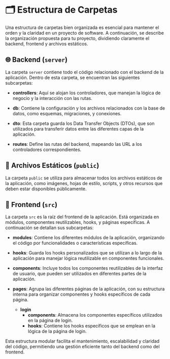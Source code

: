 # 🗂️ Estructura de Carpetas

Una estructura de carpetas bien organizada es esencial para mantener el orden y la claridad en un proyecto de software. A continuación, se describe la organización propuesta para tu proyecto, dividiendo claramente el backend, frontend y archivos estáticos.

## 🌐 Backend (`server`)

La carpeta `server` contiene todo el código relacionado con el backend de la aplicación. Dentro de esta carpeta, se encuentran las siguientes subcarpetas:

- **controllers**: Aquí se alojan los controladores, que manejan la lógica de negocio y la interacción con las rutas.
  
- **db**: Contiene la configuración y los archivos relacionados con la base de datos, como esquemas, migraciones, y conexiones.

- **dto**: Esta carpeta guarda los Data Transfer Objects (DTOs), que son utilizados para transferir datos entre las diferentes capas de la aplicación.

- **routes**: Define las rutas del backend, mapeando las URL a los controladores correspondientes.

## 📁 Archivos Estáticos (`public`)

La carpeta `public` se utiliza para almacenar todos los archivos estáticos de la aplicación, como imágenes, hojas de estilo, scripts, y otros recursos que deben estar disponibles públicamente.

## 🎨 Frontend (`src`)

La carpeta `src` es la raíz del frontend de la aplicación. Está organizada en módulos, componentes reutilizables, hooks, y páginas específicas. A continuación se detallan sus subcarpetas:

- **modules**: Contiene los diferentes módulos de la aplicación, organizando el código por funcionalidades o características específicas.

- **hooks**: Guarda los hooks personalizados que se utilizan a lo largo de la aplicación para manejar lógica reutilizable en componentes funcionales.

- **components**: Incluye todos los componentes reutilizables de la interfaz de usuario, que pueden ser utilizados en diferentes partes de la aplicación.

- **pages**: Agrupa las diferentes páginas de la aplicación, con su estructura interna para organizar componentes y hooks específicos de cada página.

  - **login**
    - **components**: Almacena los componentes específicos utilizados en la página de login.
    - **hooks**: Contiene los hooks específicos que se emplean en la lógica de la página de login.

Esta estructura modular facilita el mantenimiento, escalabilidad y claridad del código, permitiendo una gestión eficiente tanto del backend como del frontend.
